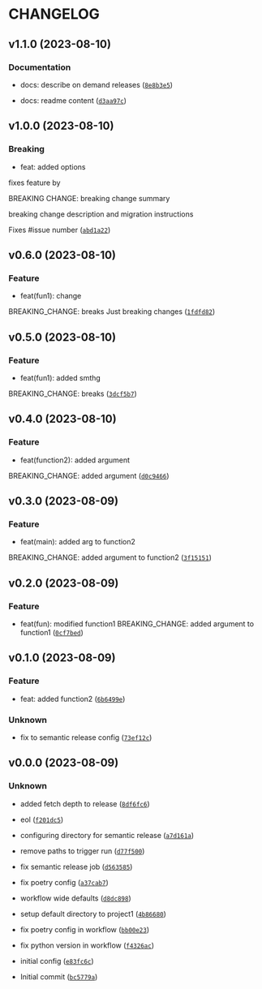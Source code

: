 # CHANGELOG



## v1.1.0 (2023-08-10)

### Documentation

* docs: describe on demand releases ([`8e8b3e5`](https://github.com/tch-at-bain/tch-test-python-ci/commit/8e8b3e5dad38858a9c2f8348b5add92aea787f40))

* docs: readme content ([`d3aa97c`](https://github.com/tch-at-bain/tch-test-python-ci/commit/d3aa97c0df67168dafe4d87e26fdf7944e5dab26))


## v1.0.0 (2023-08-10)

### Breaking

* feat: added options

fixes feature by

BREAKING CHANGE: breaking change summary

breaking change description and migration instructions

Fixes #issue number ([`abd1a22`](https://github.com/tch-at-bain/tch-test-python-ci/commit/abd1a22705125d533f2deb8351ebfad9be3137f3))


## v0.6.0 (2023-08-10)

### Feature

* feat(fun1): change

BREAKING_CHANGE: breaks
Just breaking changes ([`1fdfd82`](https://github.com/tch-at-bain/tch-test-python-ci/commit/1fdfd826c576f7d3f1204d7853e323fb18229578))


## v0.5.0 (2023-08-10)

### Feature

* feat(fun1): added smthg

BREAKING_CHANGE: breaks ([`3dcf5b7`](https://github.com/tch-at-bain/tch-test-python-ci/commit/3dcf5b7cea4b46794b173b541cf349061a901410))


## v0.4.0 (2023-08-10)

### Feature

* feat(function2): added argument

BREAKING_CHANGE: added argument ([`d0c9466`](https://github.com/tch-at-bain/tch-test-python-ci/commit/d0c9466f3c38cb01dd923c22dc5dd73f65091035))


## v0.3.0 (2023-08-09)

### Feature

* feat(main): added arg to function2

BREAKING_CHANGE: added argument to function2 ([`3f15151`](https://github.com/tch-at-bain/tch-test-python-ci/commit/3f15151fbd1fc92ccdafd7dd02cf84adb93cf739))


## v0.2.0 (2023-08-09)

### Feature

* feat(fun): modified function1
BREAKING_CHANGE: added argument to function1 ([`0cf7bed`](https://github.com/tch-at-bain/tch-test-python-ci/commit/0cf7bede9ad28659c5df59728ac0ae1c8024606d))


## v0.1.0 (2023-08-09)

### Feature

* feat: added function2 ([`6b6499e`](https://github.com/tch-at-bain/tch-test-python-ci/commit/6b6499e1d90ea5c2d73cdaa865b298a7bdc09757))

### Unknown

* fix to semantic release config ([`73ef12c`](https://github.com/tch-at-bain/tch-test-python-ci/commit/73ef12c8171c1bb32cc99ea4160cc4c7c9299264))


## v0.0.0 (2023-08-09)

### Unknown

* added fetch depth to release ([`8df6fc6`](https://github.com/tch-at-bain/tch-test-python-ci/commit/8df6fc6dacccadf48b8acad00304d2f7388986d6))

* eol ([`f201dc5`](https://github.com/tch-at-bain/tch-test-python-ci/commit/f201dc5c5b84ca83b63e17de8169ff0ea7e70f4e))

* configuring directory for semantic release ([`a7d161a`](https://github.com/tch-at-bain/tch-test-python-ci/commit/a7d161a1ef882763e997f976e86452ee06464376))

* remove paths to trigger run ([`d77f500`](https://github.com/tch-at-bain/tch-test-python-ci/commit/d77f5007b4d4486e64f0c93a5e423ad55d6c5d99))

* fix semantic release job ([`d563585`](https://github.com/tch-at-bain/tch-test-python-ci/commit/d5635854a9193c090afd8b8ac3974cd5bb696e41))

* fix poetry config ([`a37cab7`](https://github.com/tch-at-bain/tch-test-python-ci/commit/a37cab72bf9b3ac4c517f3ad5e035dc0053b5958))

* workflow wide defaults ([`d8dc898`](https://github.com/tch-at-bain/tch-test-python-ci/commit/d8dc8984456151f31f35b83e53081999ae744c39))

* setup default directory to project1 ([`4b86680`](https://github.com/tch-at-bain/tch-test-python-ci/commit/4b8668079b4daa0b1685532a3df228779c427b8d))

* fix poetry config in workflow ([`bb00e23`](https://github.com/tch-at-bain/tch-test-python-ci/commit/bb00e23448ab389befed429132bf926d05959092))

* fix python version in workflow ([`f4326ac`](https://github.com/tch-at-bain/tch-test-python-ci/commit/f4326ac767dd42c7d00d1f2d7d696d42537d9b64))

* initial config ([`e83fc6c`](https://github.com/tch-at-bain/tch-test-python-ci/commit/e83fc6ca29a050c93a8a7615e545e8bfa98802e9))

* Initial commit ([`bc5779a`](https://github.com/tch-at-bain/tch-test-python-ci/commit/bc5779a34ccb49fe371872444e7da1dc0534478c))
